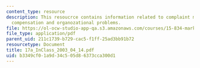 ```yaml
---
content_type: resource
description: This resoucrce contains information related to complaint management,
  compensation and organozational problems.
file: https://ol-ocw-studio-app-qa.s3.amazonaws.com/courses/15-834-marketing-strategy-spring-2003/b3349cf01a9d34c505d86373cca300d1_17a_InClass_2003_04_14.pdf
file_type: application/pdf
parent_uid: 211c1739-b729-cac5-f1ff-25ad3bb91b72
resourcetype: Document
title: 17a_InClass_2003_04_14.pdf
uid: b3349cf0-1a9d-34c5-05d8-6373cca300d1
---
```

